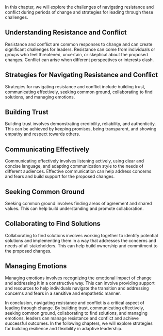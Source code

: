 
In this chapter, we will explore the challenges of navigating resistance and conflict during periods of change and strategies for leading through these challenges.

Understanding Resistance and Conflict
-------------------------------------

Resistance and conflict are common responses to change and can create significant challenges for leaders. Resistance can come from individuals or groups who feel threatened, uncertain, or skeptical about the proposed changes. Conflict can arise when different perspectives or interests clash.

Strategies for Navigating Resistance and Conflict
-------------------------------------------------

Strategies for navigating resistance and conflict include building trust, communicating effectively, seeking common ground, collaborating to find solutions, and managing emotions.

Building Trust
--------------

Building trust involves demonstrating credibility, reliability, and authenticity. This can be achieved by keeping promises, being transparent, and showing empathy and respect towards others.

Communicating Effectively
-------------------------

Communicating effectively involves listening actively, using clear and concise language, and adapting communication style to the needs of different audiences. Effective communication can help address concerns and fears and build support for the proposed changes.

Seeking Common Ground
---------------------

Seeking common ground involves finding areas of agreement and shared values. This can help build understanding and promote collaboration.

Collaborating to Find Solutions
-------------------------------

Collaborating to find solutions involves working together to identify potential solutions and implementing them in a way that addresses the concerns and needs of all stakeholders. This can help build ownership and commitment to the proposed changes.

Managing Emotions
-----------------

Managing emotions involves recognizing the emotional impact of change and addressing it in a constructive way. This can involve providing support and resources to help individuals navigate the transition and addressing concerns and fears in a sensitive and empathetic manner.

In conclusion, navigating resistance and conflict is a critical aspect of leading through change. By building trust, communicating effectively, seeking common ground, collaborating to find solutions, and managing emotions, leaders can manage resistance and conflict and achieve successful outcomes. In the following chapters, we will explore strategies for building resilience and flexibility in adaptive leadership.
